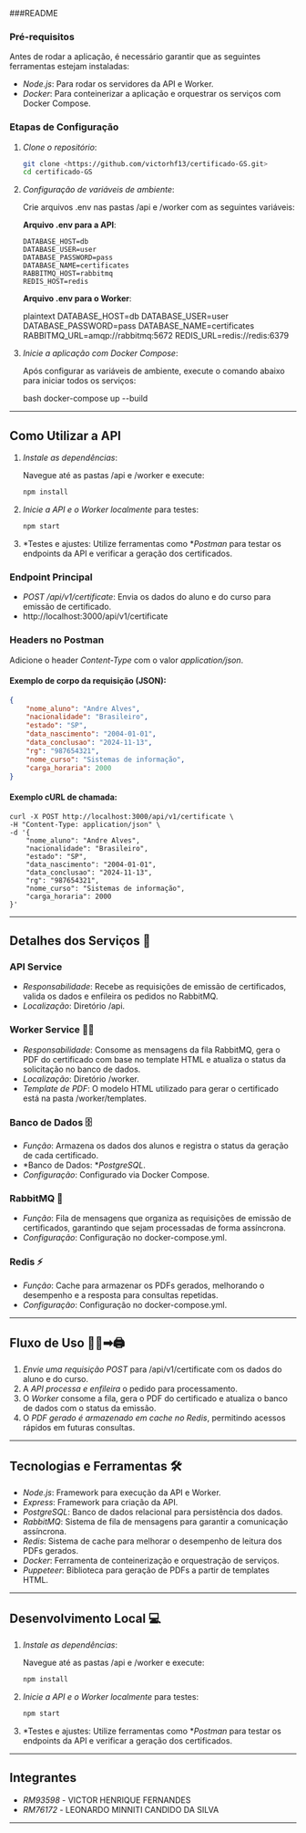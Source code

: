 ###README

### Pré-requisitos

Antes de rodar a aplicação, é necessário garantir que as seguintes ferramentas estejam instaladas:

- *Node.js*: Para rodar os servidores da API e Worker.
- *Docker*: Para conteinerizar a aplicação e orquestrar os serviços com Docker Compose.

### Etapas de Configuração

1. *Clone o repositório*:

   ```bash
   git clone <https://github.com/victorhf13/certificado-GS.git>
   cd certificado-GS
   ```

2. *Configuração de variáveis de ambiente*:

   Crie arquivos .env nas pastas /api e /worker com as seguintes variáveis:

   **Arquivo .env para a API**:

   ```plaintext
   DATABASE_HOST=db
   DATABASE_USER=user
   DATABASE_PASSWORD=pass
   DATABASE_NAME=certificates
   RABBITMQ_HOST=rabbitmq
   REDIS_HOST=redis
   ```

   **Arquivo .env para o Worker**:

   plaintext
   DATABASE_HOST=db
   DATABASE_USER=user
   DATABASE_PASSWORD=pass
   DATABASE_NAME=certificates
   RABBITMQ_URL=amqp://rabbitmq:5672
   REDIS_URL=redis://redis:6379
   

3. *Inicie a aplicação com Docker Compose*:

   Após configurar as variáveis de ambiente, execute o comando abaixo para iniciar todos os serviços:

   bash
   docker-compose up --build
   

---

## Como Utilizar a API

1. *Instale as dependências*:

   Navegue até as pastas /api e /worker e execute:

   ```bash
   npm install
   ```

2. *Inicie a API e o Worker localmente* para testes:

   ```bash
   npm start
   ```

3. *Testes e ajustes: Utilize ferramentas como **Postman* para testar os endpoints da API e verificar a geração dos certificados.


### Endpoint Principal

- *POST /api/v1/certificate*: Envia os dados do aluno e do curso para emissão de certificado.
- http://localhost:3000/api/v1/certificate


### Headers no Postman

Adicione o header *Content-Type* com o valor *application/json*.

#### Exemplo de corpo da requisição (JSON):


```json
{
    "nome_aluno": "Andre Alves",
    "nacionalidade": "Brasileiro",
    "estado": "SP",
    "data_nascimento": "2004-01-01",
    "data_conclusao": "2024-11-13",
    "rg": "987654321",
    "nome_curso": "Sistemas de informação",
    "carga_horaria": 2000
}
```

#### Exemplo cURL de chamada:
```curl
curl -X POST http://localhost:3000/api/v1/certificate \
-H "Content-Type: application/json" \
-d '{
    "nome_aluno": "Andre Alves",
    "nacionalidade": "Brasileiro",
    "estado": "SP",
    "data_nascimento": "2004-01-01",
    "data_conclusao": "2024-11-13",
    "rg": "987654321",
    "nome_curso": "Sistemas de informação",
    "carga_horaria": 2000
}'
```
---

## Detalhes dos Serviços 📡

### API Service

- *Responsabilidade*: Recebe as requisições de emissão de certificados, valida os dados e enfileira os pedidos no RabbitMQ.
- *Localização*: Diretório /api.

### Worker Service 👨‍🏭

- *Responsabilidade*: Consome as mensagens da fila RabbitMQ, gera o PDF do certificado com base no template HTML e atualiza o status da solicitação no banco de dados.
- *Localização*: Diretório /worker.
- *Template de PDF*: O modelo HTML utilizado para gerar o certificado está na pasta /worker/templates.

### Banco de Dados 🗄

- *Função*: Armazena os dados dos alunos e registra o status da geração de cada certificado.
- *Banco de Dados: **PostgreSQL*.
- *Configuração*: Configurado via Docker Compose.

### RabbitMQ 🐰

- *Função*: Fila de mensagens que organiza as requisições de emissão de certificados, garantindo que sejam processadas de forma assíncrona.
- *Configuração*: Configuração no docker-compose.yml.

### Redis ⚡

- *Função*: Cache para armazenar os PDFs gerados, melhorando o desempenho e a resposta para consultas repetidas.
- *Configuração*: Configuração no docker-compose.yml.

---

## Fluxo de Uso 🚶‍♀➡🖨

1. *Envie uma requisição POST* para /api/v1/certificate com os dados do aluno e do curso.
2. A *API processa e enfileira* o pedido para processamento.
3. O *Worker* consome a fila, gera o PDF do certificado e atualiza o banco de dados com o status da emissão.
4. O *PDF gerado é armazenado em cache no Redis*, permitindo acessos rápidos em futuras consultas.

---

## Tecnologias e Ferramentas 🛠

- *Node.js*: Framework para execução da API e Worker.
- *Express*: Framework para criação da API.
- *PostgreSQL*: Banco de dados relacional para persistência dos dados.
- *RabbitMQ*: Sistema de fila de mensagens para garantir a comunicação assíncrona.
- *Redis*: Sistema de cache para melhorar o desempenho de leitura dos PDFs gerados.
- *Docker*: Ferramenta de conteinerização e orquestração de serviços.
- *Puppeteer*: Biblioteca para geração de PDFs a partir de templates HTML.

---

## Desenvolvimento Local 💻

1. *Instale as dependências*:

   Navegue até as pastas /api e /worker e execute:

   ```bash
   npm install
   ```

2. *Inicie a API e o Worker localmente* para testes:

   ```bash
   npm start
   ```

3. *Testes e ajustes: Utilize ferramentas como **Postman* para testar os endpoints da API e verificar a geração dos certificados.

---

## Integrantes

- *RM93598* - VICTOR HENRIQUE FERNANDES
- *RM76172* - LEONARDO MINNITI CANDIDO DA SILVA

---